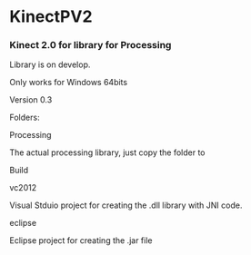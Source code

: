 KinectPV2
==========


### Kinect 2.0 for library for Processing

Library is on develop.

Only works for Windows 64bits

Version 0.3


Folders:

Processing

The actual processing library, just copy the folder to 

Build

vc2012

Visual Stduio project for creating the .dll library with JNI code.

eclipse

Eclipse project for creating the .jar file 

